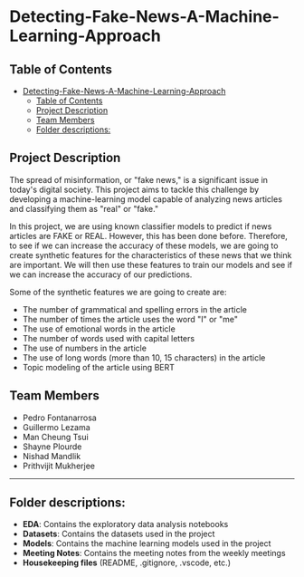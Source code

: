 # Detecting-Fake-News-A-Machine-Learning-Approach
## Table of Contents
- [Detecting-Fake-News-A-Machine-Learning-Approach](#detecting-fake-news-a-machine-learning-approach)
  - [Table of Contents](#table-of-contents)
  - [Project Description](#project-description)
  - [Team Members](#team-members)
  - [Folder descriptions:](#folder-descriptions)
  
## Project Description
The spread of misinformation, or "fake news," is a significant issue in today's digital society. This project aims to tackle this challenge by developing a machine-learning model capable of analyzing news articles and classifying them as "real" or "fake."

In this project, we are using known classifier models to predict if news articles are FAKE or REAL. However, this has been done before. Therefore, to see if we can increase the accuracy of these models, we are going to create synthetic features for the characteristics of these news that we think are important. We will then use these features to train our models and see if we can increase the accuracy of our predictions.

Some of the synthetic features we are going to create are:
- The number of grammatical and spelling errors in the article
- The number of times the article uses the word "I" or "me"
- The use of emotional words in the article
- The number of words used with capital letters
- The use of numbers in the article
- The use of long words (more than 10, 15 characters) in the article
- Topic modeling of the article using BERT

## Team Members
- Pedro Fontanarrosa
- Guillermo Lezama
- Man Cheung Tsui 
- Shayne Plourde
- Nishad Mandlik
- Prithvijit Mukherjee


-----------

## Folder descriptions:
- **EDA**: Contains the exploratory data analysis notebooks
- **Datasets**: Contains the datasets used in the project
- **Models**: Contains the machine learning models used in the project
- **Meeting Notes**: Contains the meeting notes from the weekly meetings
- **Housekeeping files** (README, .gitignore, .vscode, etc.)


